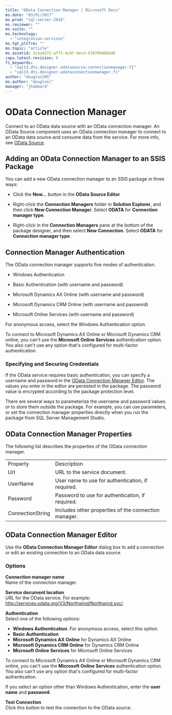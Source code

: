 ```yaml
---
title: "OData Connection Manager | Microsoft Docs"
ms.date: "03/01/2017"
ms.prod: "sql-server-2016"
ms.reviewer: ""
ms.suite: ""
ms.technology: 
  - "integration-services"
ms.tgt_pltfrm: ""
ms.topic: "article"
ms.assetid: 3caa4372-aff3-4c0f-9ecd-97870948b8d0
caps.latest.revision: 9
f1_keywords: 
  - "sql13.dts.designer.odatasource.connectionmanager.f1"
  - "sql13.dts.designer.odataconnectionmanager.f1"
author: "douglaslMS"
ms.author: "douglasl"
manager: "jhubbard"
---
```

# OData Connection Manager
 Connect to an OData data source with an OData connection manager. An OData Source component uses an OData connection manager to connect to an OData data source and consume data from the service. For more info, see [OData Source](../../integration-services/data-flow/odata-source.md).  
  
## Adding an OData Connection Manager to an SSIS Package  
 You can add a new OData connection manager to an SSIS package in three ways:  
  
-   Click the **New…** button in the **OData Source Editor**  
  
-   Right-click the **Connection Managers** folder in **Solution Explorer**, and then click **New Connection Manager**. Select **ODATA** for **Connection manager type**.  
  
-   Right-click in the **Connection Managers** pane at the bottom of the package designer, and then select **New Connection**. Select **ODATA** for **Connection manager type**.  
  
## Connection Manager Authentication  
 The OData connection manager supports five modes of authentication.  
  
-   Windows Authentication  
  
-   Basic Authentication (with username and password)  

-   Microsoft Dynamics AX Online (with username and password)
  
-   Microsoft Dynamics CRM Online (with username and password)
  
-   Microsoft Online Services (with username and password)  
  
For anonymous access, select the Windows Authentication option.  

To connect to Microsoft Dynamics AX Online or Microsoft Dynamics CRM online, you can't use the **Microsoft Online Services** authentication option. You also can't use any option that's configured for multi-factor authentication.
  
### Specifying and Securing Credentials  
 If the OData service requires basic authentication, you can specify a username and password in the [OData Connection Manager Editor](../../integration-services/connection-manager/odata-connection-manager-editor.md). The values you enter in the editor are persisted in the package. The password value is encrypted according to the package protection level.  
  
 There are several ways to parameterize the username and password values or to store them outside the package. For example, you can use parameters, or set the connection manager properties directly when you run the package from SQL Server Management Studio.  
  
## OData Connection Manager Properties  
 The following list describes the properties of the OData connection manager.  
  
|||  
|-|-|  
|Property|Description|  
|Url|URL to the service document.|  
|UserName|User name to use for authentication, if required.|  
|Password|Password to use for authentication, if required.|  
|ConnectionString|Includes other properties of the connection manager.|  
  
## OData Connection Manager Editor
  Use the **OData Connection Manager Editor** dialog box to add a connection or edit an existing connection to an OData data source.  
  
### Options  
 **Connection manager name**  
 Name of the connection manager.  
  
 **Service document location**  
 URL for the OData service. For example: http://services.odata.org/V3/Northwind/Northwind.svc/.  
  
 **Authentication**  
Select one of the following options:
-   **Windows Authentication**. For anonymous access, select this option.
-   **Basic Authentication** 
-   **Microsoft Dynamics AX Online** for Dynamics AX Online
-   **Microsoft Dynamics CRM Online** for Dynamics CRM Online
-   **Microsoft Online Services** for Microsoft Online Services

To connect to Microsoft Dynamics AX Online or Microsoft Dynamics CRM online, you can't use the **Microsoft Online Services** authentication option. You also can't use any option that's configured for multi-factor authentication.

If you select an option other than Windows Authentication, enter the **user name** and **password**. 

 **Test Connection**  
 Click this button to test the connection to the OData source.  

